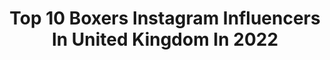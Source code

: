 ---
title: Top 10 Boxers Instagram Influencers In United Kingdom In 2022
description: >-
  Find top boxers Instagram influencers in United Kingdom in 2022. Most popular hashtags: #boxing #workout #training.
platform: Instagram
hits: 120
text_top: Discover the most popular Instagram profiles on inBeat.
text_bottom: Our search engine holds 120 Instagram influencers like this in United Kingdom for you to work with.
profiles:
  - username: "dan_azeez"
    fullname: >-
      𝗗𝗔𝗡 𝗔𝗭𝗘𝗘𝗭
    bio: >-
      Professional Light-Heavyweight Boxer🥊12-0 Southern Area Champion English Champion 🏆 📩 Enquiries info@connectforce.co.uk | Sponsored by @romaxssltd
    location: "United Kingdom"
    followers: 9206
    engagement: 1181
    commentsToLikes: 0.066971
    id: ck5byoo3npjph0i11wnro9oxy
    verified: false
    hashtags: "#march20th, #andstill, #staysafe, #war"
  - username: "jordz_flynn"
    fullname: >-
      Jordan Flynn
    bio: >-
      Professional Boxer 3x National Champion Snapchat - jordz_flynn
    location: "United Kingdom"
    followers: 16448
    engagement: 1223
    commentsToLikes: 0.026456
    id: ck5cl43tcy7jo0i11tldzbazd
    verified: false
    hashtags: "#2days, #team, #boxing, #blackouttuesday"
  - username: "harrykingkhan"
    fullname: >-
      Harry
    bio: >-
      2010 Commonwealth Games boxing Bronze Medalist. Professional boxer 7-0 Twitter - @harrykingkhan Snapchat - harrykingkhan
    location: "United Kingdom"
    followers: 59821
    engagement: 716
    commentsToLikes: 0.015800
    id: ck5qbs11in4q60i11dmjcvggn
    verified: false
    hashtags: "#2020, #eid2020, #alhamdulillah, #01"
  - username: "tymitchellofficial"
    fullname: >-
      Ty “Akhtive” Mitchell
    bio: >-
      Super middle weight boxer | Muslim | Father | Boxer | Managed by @catalyst.management
    location: "United Kingdom"
    followers: 28570
    engagement: 635
    commentsToLikes: 0.034972
    id: ck5q03z4u44oi0i11wdu3v0nx
    verified: false
    hashtags: "#minime, #fatherson, #strongbond"
  - username: "r_riakporhe"
    fullname: >-
      Richard Riakporhe
    bio: >-
      Professional boxer @adidas Athlete Cruiserweight British & WBA Int Champion info@riakporhe.com
    location: "United Kingdom"
    followers: 25985
    engagement: 492
    commentsToLikes: 0.044941
    id: ck14ldz11u75q0i19rwcm2tgg
    verified: true
    hashtags: "#adidas, #readyforsport, #riakporhe, #boxing"
  - username: "shannon_courtenay"
    fullname: >-
      Shannon Courtenay
    bio: >-
      #TheBabyFaceAssassin 🥊 Pro boxer: @matchroomboxing 👉 Management: @allstarentuk 📩 Contact: megan@allstarlondon.com 💎 @time4diamonds
    location: "United Kingdom"
    followers: 63887
    engagement: 629
    commentsToLikes: 0.027693
    id: ck0twivg6fl160i191161v6dg
    verified: true
    hashtags: "#photography, #thebabyfaceassassin, #gym, #work"
  - username: "shanryanxx"
    fullname: >-
      Shannon Ryan
    bio: >-
      •Boxer🥊 -2018 Alliance Champion 🥇 -2019 Womens Box Cup Champion 🥇 -2020 London Championship 🥈 𝙴𝚟𝚎𝚛𝚢 𝚝𝚑𝚒𝚗𝚐 𝚑𝚊𝚙𝚙𝚎𝚗𝚜 𝚏𝚘𝚛 𝚊 𝚛𝚎𝚊𝚜𝚘𝚗 UK | 23
    location: "United Kingdom"
    followers: 6902
    engagement: 831
    commentsToLikes: 0.032308
    id: ck6u31l8fv5ne0j7133yt7td4
    verified: false
    hashtags: "#fighter, #dreams, #motivated, #boxer"
  - username: "_john_ryder_"
    fullname: >-
      John Ryder 🦍
    bio: >-
      Professional Boxer Super Middleweight “The People’s Champion” 📧 Charlie@thehugeproject.com @hugeproject
    location: "United Kingdom"
    followers: 13637
    engagement: 515
    commentsToLikes: 0.041206
    id: ck13b64rotv3s0i197p2odk31
    verified: true
    hashtags: "#chasingthecrown, #iwontbedenied, #thegorilla, #teamryder"
  - username: "jackbateson94"
    fullname: >-
      Jack Bateson
    bio: >-
      📍Leeds, UK ◾️Professional Boxer ◾️12W 0L ◾️Managed by @mtkglobal ◾️Former Team GB Amateur
    location: "United Kingdom"
    followers: 15471
    engagement: 367
    commentsToLikes: 0.045497
    id: ck6u33hgyvhac0j71xjg4mrcc
    verified: false
    hashtags: "#heseldenpropertiesltd, #hbtunnellingltd, #quantbetltd, #barwickroofing"
  - username: "boxerstef"
    fullname: >-
      Stephen ‘Stefano’ Adentan
    bio: >-
      Professional Boxer - 📝 @frank_warren_official Commercial enquiries - adams@unsignedgrp.com #PennyBois #ActionPax 🇬🇧🇬🇧
    location: "United Kingdom"
    followers: 6946
    engagement: 602
    commentsToLikes: 0.049126
    id: ck6u49x7y2ja10j71gotvkpb2
    verified: false
    hashtags: "#actionpax, #pennybois, #shotgun, #boxeo"
---